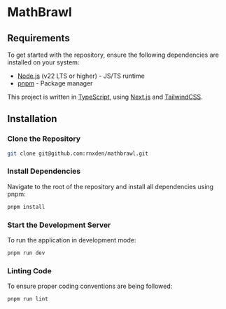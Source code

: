 # MathBrawl

## Requirements

To get started with the repository, ensure the following dependencies are installed on your system:

- [Node.js](https://nodejs.org/en/download) (v22 LTS or higher) - JS/TS runtime
- [pnpm](https://pnpm.io/installation) - Package manager

This project is written in [TypeScript](https://www.typescriptlang.org/), using [Next.js](https://nextjs.org/) and [TailwindCSS](https://tailwindcss.com/).

## Installation

### Clone the Repository

```bash
git clone git@github.com:rnxden/mathbrawl.git
```

### Install Dependencies

Navigate to the root of the repository and install all dependencies using pnpm:

```bash
pnpm install
```

### Start the Development Server

To run the application in development mode:

```bash
pnpm run dev
```

### Linting Code

To ensure proper coding conventions are being followed:

```bash
pnpm run lint
```
